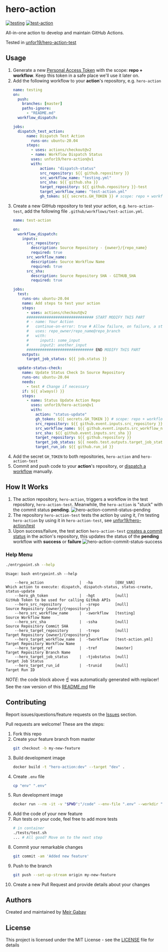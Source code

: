 # hero-action

[![testing](https://github.com/unfor19/hero-action/workflows/testing/badge.svg)](https://github.com/unfor19/hero-action/actions?query=workflow%3Atesting)
[![test-action](https://github.com/unfor19/hero-action-test/workflows/test-action/badge.svg)](https://github.com/unfor19/hero-action-test/actions?query=workflow%3Atest-action)


All-in-one action to develop and maintain GitHub Actions.

Tested in [unfor19/hero-action-test](https://github.com/unfor19/hero-action-test/actions?query=workflow%3Atest-action)

## Usage

1. Generate a new [Personal Access Token](https://github.com/settings/tokens) with the scope: **repo + workflow**. Keep this token in a safe place we'll use it later on.
2. Add the following workflow to your **action**'s repository, e.g. `hero-action`
    ```yaml
    name: testing
    on:
      push:
        branches: [master]
        paths-ignore:
          - "README.md"
      workflow_dispatch:

    jobs:
      dispatch_test_action:
          name: Dispatch Test Action
            runs-on: ubuntu-20.04
          steps:
            - uses: actions/checkout@v2
            - name: Workflow Dispatch Status
            uses: unfor19/hero-action@v1
            with:
                action: "dispatch-status"
                src_repository: ${{ github.repository }}
                src_workflow_name: "testing.yml"
                src_sha: ${{ github.sha }}
                target_repository: ${{ github.repository }}-test
                target_workflow_name: "test-action.yml"
                gh_token: ${{ secrets.GH_TOKEN }} # scope: repo + workflow
    ```   
3. Create a new GitHub repository to test your action, e.g. `hero-action-test`, add the following file `.github/workflows/test-action.yml`.
    ```yaml
    name: test-action

    on:
      workflow_dispatch:
        inputs:
          src_repository:
            description: Source Repository - {owner}/{repo_name}
            required: true
          src_workflow_name:
            description: Source Workflow Name
            required: true
          src_sha:
            description: Source Repository SHA - GITHUB_SHA
            required: true

    jobs:
      test:
        runs-on: ubuntu-20.04
        name: Add steps to test your action
        steps:
          - uses: actions/checkout@v2
          ############################## START MODIFY THIS PART
          # - name: Your Action
          #   continue-on-error: true # Allow failure, on failure, a status update will be sent to source repo
          #   uses: repo_owner/repo_name@repo_branch
          #   with:
          #     input1: some_input
          #     input2: another_input
          ############################## END MODIFY THIS PART
        outputs:
          target_job_status: ${{ job.status }}

      update-status-check:
        name: Update Status Check In Source Repository
        runs-on: ubuntu-20.04
        needs:
          - test # Change if necessary
        if: ${{ always() }}
        steps:
          - name: Status Update Action Repo
            uses: unfor19/hero-action@v1
            with:
              action: "status-update"
              gh_token: ${{ secrets.GH_TOKEN }} # scope: repo + workflow
              src_repository: ${{ github.event.inputs.src_repository }}
              src_workflow_name: ${{ github.event.inputs.src_workflow_name }}
              src_sha: ${{ github.event.inputs.src_sha }}
              target_repository: ${{ github.repository }}
              target_job_status: ${{ needs.test.outputs.target_job_status }}
              target_run_id: ${{ github.run_id }}
    ```
4. Add the secret `GH_TOKEN` to both repositories, `hero-action` and `hero-action-test`
5. Commit and push code to your **action**'s repository, or [dispatch a workflow](https://docs.github.com/en/actions/learn-github-actions/events-that-trigger-workflows#workflow_dispatch) manually.


## How It Works

1. The action repository, `hero-action`, triggers a workflow in the test repository, `hero-action-test`. Meanwhile, the `hero-action` is "stuck" with the commit status **pending**.
   ![hero-action-commit-status-pending](https://assets.meirg.co.il/hero-action/hero-action-commit-status-pending.png)
2. The repository `hero-action-test` tests the action by using it, I'm testing `hero-action` by using it in `hero-action-test`, see [unfor19/hero-action/test](https://github.com/unfor19/hero-action-test/blob/master/.github/workflows/test-action.yml#L37-L48)
3. Upon success/failure, the test action `hero-action-test` [creates a commit status](https://docs.github.com/en/rest/reference/repos#create-a-commit-status) in the action's repository, this updates the status of the **pending** workflow with **success** or **failure**
   ![hero-action-commit-status-success](https://assets.meirg.co.il/hero-action/hero-action-commit-status-success.png)

### Help Menu

```bash
./entrypoint.sh --help
```

<!-- replacer_start -->

```
Usage: bash entrypoint.sh --help

	--hero_action                |  -ha          [ENV_VAR]          Which action to execute: dispatch, dispatch-status, status-create, status-update
	--hero_gh_token              |  -hgt         [null]             GitHub Token to be used for calling GitHub APIs
	--hero_src_repository        |  -srepo       [null]             Source Repository {owner}/{repository}
	--hero_src_workflow_name     |  -sworkflow   [testing]          Source Workflow Name
	--hero_src_sha               |  -ssha        [null]             Source Repository Commit SHA
	--hero_target_repository     |  -trepo       [null]             Target Repository {owner}/{repository}
	--hero_target_workflow_name  |  -tworkflow   [test-action.yml]  Target Repository Workflow Name
	--hero_target_ref            |  -tref        [master]           Target Repository Branch Name
	--hero_target_job_status     |  -tjobstatus  [null]             Target Job Status
	--hero_target_run_id         |  -trunid      [null]             Target Run ID
```

<!-- replacer_end -->

_NOTE_: the code block above :point_up: was automatically generated with replacer! See the raw version of this [README.md](https://raw.githubusercontent.com/unfor19/hero-action/master/README.md) file

## Contributing

Report issues/questions/feature requests on the [Issues](https://github.com/unfor19/hero-action/issues) section.

Pull requests are welcome! These are the steps:

1. Fork this repo
1. Create your feature branch from master
   ```bash
   git checkout -b my-new-feature
   ```
2. Build development image
   ```bash
   docker build -t "hero-action:dev" --target "dev" .
   ```
1. Create `.env` file
   ```bash
   cp "env" ".env"
   ```
2. Run development image
   ```bash
   docker run --rm -it -v "$PWD":"/code" --env-file ".env" --workdir "/code" "hero-action:dev"
   ```
3. Add the code of your new feature
4. Run tests on your code, feel free to add more tests
   ```bash
   # in container
   ./tests/test.sh
   ... # All good? Move on to the next step
   ```
5. Commit your remarkable changes
   ```bash
   git commit -am 'Added new feature'
   ```
6. Push to the branch
   ```bash
   git push --set-up-stream origin my-new-feature
   ```
7. Create a new Pull Request and provide details about your changes

## Authors

Created and maintained by [Meir Gabay](https://github.com/unfor19)

## License

This project is licensed under the MIT License - see the [LICENSE](https://github.com/unfor19/hero-action/blob/master/LICENSE) file for details
